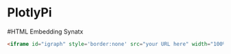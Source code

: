 PlotlyPi
========

#HTML Embedding Synatx
```html
<iframe id="igraph" style='border:none' src="your URL here" width="100%"></iframe>
```
